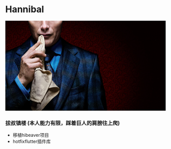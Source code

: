 # Hannibal
![oh](https://github.com/magicbaby810/Hannibal/blob/master/img/Hannibal-970x545.jpg)

### 拔叔镇楼 (本人能力有限，踩着巨人的肩膀往上爬)

- 移植hibeaver项目
- hotfixflutter插件库
